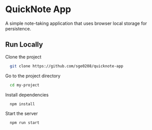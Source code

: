 # QuickNote App

A simple note-taking application that uses browser local storage for persistence.


## Run Locally

Clone the project

```bash
  git clone https://github.com/sge0208/quicknote-app
```

Go to the project directory

```bash
  cd my-project
```

Install dependencies

```bash
  npm install
```

Start the server

```bash
  npm run start
```
